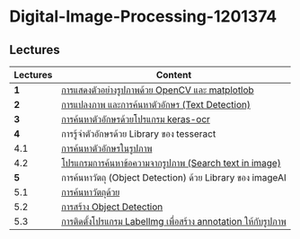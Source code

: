 # Digital-Image-Processing-1201374

## Lectures

| Lectures        | Content           |
| ------------- |-------------|
| **1**     | [การแสดงตัวอย่างรูปภาพด้วย OpenCV และ matplotlob](https://github.com/mrolarik/Digital-Image-Processing-1201374/blob/master/DIP_01.ipynb) |
| **2**      | [การแปลงภาพ และการค้นหาตัวอักษร (Text Detection)](https://github.com/mrolarik/Digital-Image-Processing-1201374/blob/master/DIP_02.ipynb)      |
| **3** | [การค้นหาตัวอักษรด้วยโปรแกรม keras-ocr](https://github.com/mrolarik/Digital-Image-Processing-1201374/blob/master/DIP_03.ipynb)      |
| **4**   | การรู้จำตัวอักษรด้วย Library ของ tesseract  |
| 4.1 | [การค้นหาตัวอักษรในรูปภาพ](https://github.com/mrolarik/Digital-Image-Processing-1201374/blob/master/DIP_04.ipynb)     |
| 4.2 | [โปรแกรมการค้นหาข้อความจากรูปภาพ (Search text in image)](https://github.com/mrolarik/Digital-Image-Processing-1201374/blob/master/DIP_04_02.ipynb)     |
| **5** | การค้นหาวัตถุ (Object Detection) ด้วย Library ของ imageAI |
| 5.1 | [การค้นหาวัตถุด้วย](https://github.com/mrolarik/Digital-Image-Processing-1201374/blob/master/DIP_05.ipynb)     |
| 5.2 | [การสร้าง Object Detection](https://github.com/mrolarik/Digital-Image-Processing-1201374/blob/master/DIP_06.ipynb)      |
| 5.3 | [การติดตั้งโปรแกรม LabelImg เพื่อสร้าง annotation ให้กับรูปภาพ](https://github.com/tzutalin/labelImg)      |

